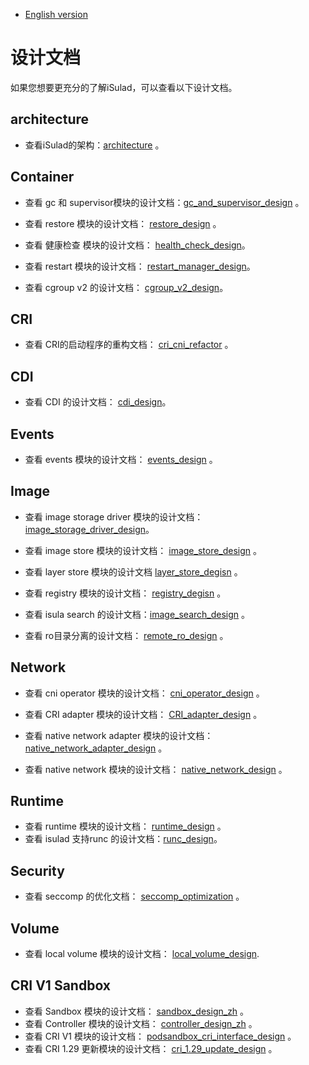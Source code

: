 - [English version](README.md)

# 设计文档

如果您想要更充分的了解iSulad，可以查看以下设计文档。

## architecture

- 查看iSulad的架构：[architecture](./architecture_zh.md) 。

## Container

- 查看 gc 和 supervisor模块的设计文档：[gc_and_supervisor_design](./detailed/Container/gc_and_supervisor_design_zh.md) 。

- 查看 restore 模块的设计文档： [restore_design](./detailed/Container/restore_design_zh.md) 。

- 查看 健康检查 模块的设计文档： [health_check_design](./detailed/Container/health_check_design.md)。

- 查看 restart 模块的设计文档： [restart_manager_design](./detailed/Container/restart_manager_design.md)。

- 查看 cgroup v2 的设计文档： [cgroup_v2_design](./detailed/Container/cgroup_v2_design_zh.md)。

## CRI

- 查看 CRI的启动程序的重构文档： [cri_cni_refactor](./detailed/CRI/cri_cni_refactor_zh.md) 。

## CDI
- 查看 CDI 的设计文档： [cdi_design](./detailed/CDI/cdi_design_zh.md.md)。

## Events

- 查看 events 模块的设计文档： [events_design](./detailed/Events/events_design_zh.md) 。

## Image

- 查看 image storage driver 模块的设计文档： [image_storage_driver_design](./detailed/Image/image_storage_driver_design_zh.md)。

- 查看 image store 模块的设计文档： [image_store_design](./detailed/Image/image_store_design_zh.md) 。

- 查看 layer store 模块的设计文档 [layer_store_degisn](./detailed/Image/layer_store_degisn_zh.md) 。

- 查看 registry 模块的设计文档： [registry_degisn](./detailed/Image/registry_degisn_zh.md) 。

- 查看 isula search 的设计文档：[image_search_design](./detailed/Image/image_search_design_zh.md) 。

- 查看 ro目录分离的设计文档： [remote_ro_design](./detailed/Image/remote_ro_design.md) 。

## Network

- 查看 cni operator 模块的设计文档： [cni_operator_design](./detailed/Network/cni_operator_design_zh.md) 。

- 查看 CRI adapter 模块的设计文档： [CRI_adapter_design](./detailed/Network/CRI_adapter_design_zh.md) 。

- 查看 native network adapter 模块的设计文档： [native_network_adapter_design](./detailed/Network/native_network_adapter_design_zh.md) 。

- 查看 native network 模块的设计文档： [native_network_design](./detailed/Network/native_network_design_zh.md) 。

## Runtime

- 查看 runtime 模块的设计文档： [runtime_design](./detailed/Runtime/runtime_design_zh.md) 。
- 查看 isulad 支持runc 的设计文档：[runc_design](./detailed/Runtime/runc_design_zh.md)。

## Security

- 查看 seccomp 的优化文档： [seccomp_optimization](./detailed/Security/seccomp_optimization_zh.md) 。

## Volume

- 查看 local volume 模块的设计文档： [local_volume_design](./detailed/Volume/local_volume_design_zh.md).

## CRI V1 Sandbox

- 查看 Sandbox 模块的设计文档： [sandbox_design_zh](./detailed/Sandbox/sandbox_design_zh.md) 。
- 查看 Controller 模块的设计文档： [controller_design_zh](./detailed/Sandbox/controller_design_zh.md) 。
- 查看 CRI V1 模块的设计文档： [podsandbox_cri_interface_design](./detailed/Sandbox/podsandbox_cri_interface_design.md) 。
- 查看 CRI 1.29 更新模块的设计文档： [cri_1.29_update_design](./detailed/CRI/CRI_1.29_update_design.md) 。
